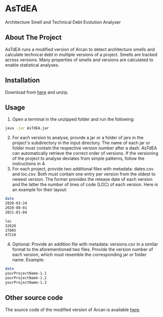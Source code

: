 # AsTdEA
Architecture Smell and Technical Debt Evolution Analyser

## About The Project
AsTdEA runs a modified version of Arcan to detect architecture smells and calculate technical debt in multiple versions of a project. Smells are tracked across versions. Many properties of smells and versions are calculated to enable statistical analyses.

## Installation
Download from [here](https://drive.google.com/uc?export=download&id=1NArqsJyah7NhCcYacjxoOnzcypt-On08) and unzip.

## Usage
1. Open a terminal in the unzipped folder and run the following:
```sh
java -jar AsTdEA.jar
```
2. For each version to analyse, provide a jar or a folder of jars in the project's subdirectory in the input directory. The name of each jar or folder must contain the respective version number after a dash. AsTdEA can automatically retrieve the correct order of versions. If the versioning of the project to analyse deviates from simple patterns, follow the instructions in 4.
3. For each project, provide two additional files with metadata: dates.csv and loc.csv. Both must contain one entry per version from the oldest to newest version. The former provides the release date of each version and the latter the number of lines of code (LOC) of each version. Here is an example for their layout:
```sh
date
2020-03-24
2020-08-01
2021-01-04
```
```sh
loc
32626
37805
47216
```
4. Optional: Provide an addition file with metadata: versions.csv in a similar format to the aforementioned two files. Provide the version number of each version, which must resemble the corresponding jar or folder name. Example:
```sh
date
yourProjectName-1.1
yourProjectName-1.2
yourProjectName-1.3
```

## Other source code
The source code of the modified version of Arcan is available [here](https://github.com/PhilippGnoyke/arcan-1.2.1-modded).

